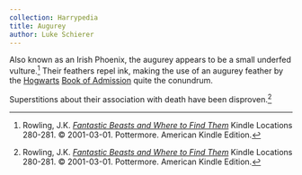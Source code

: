 ```yaml
---
collection: Harrypedia
title: Augurey
author: Luke Schierer
---
```


Also known as an Irish Phoenix, the augurey appears to be a small underfed
vulture.[^220725-6] Their feathers repel ink, making the use of an augurey
feather by the [Hogwarts][] [Book of Admission][] quite the conundrum.

Superstitions about their association with death have been disproven.[^220725-7]

[Book of Admission]: https://www.rowlingindex.org/work/qaba/
[Hogwarts]: /Harrypedia/Hogwarts/

[^220725-6]: 
    Rowling, J.K.
    _[Fantastic Beasts and Where to Find Them](https://www.goodreads.com/book/show/41899.Fantastic_Beasts_and_Where_to_Find_Them)_
    Kindle Locations 280-281.
    © 2001-03-01. Pottermore. American Kindle Edition.

[^220725-7]: 
    Rowling, J.K.
    _[Fantastic Beasts and Where to Find Them](https://www.goodreads.com/book/show/41899.Fantastic_Beasts_and_Where_to_Find_Them)_
    Kindle Locations 280-281.
    © 2001-03-01. Pottermore. American Kindle Edition.
